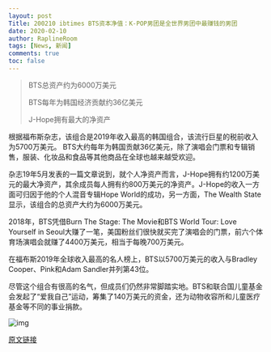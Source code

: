 ```yaml
---
layout: post
Title: 200210 ibtimes BTS资本净值：K-POP男团是全世界男团中最赚钱的男团
date: 2020-02-10
author: RaplineRoom
tags: [News, 新闻]
comments: true
toc: false
---
```


> BTS总资产约为6000万美元
>
> BTS每年为韩国经济贡献约36亿美元
>
> J-Hope拥有最大的净资产

根据福布斯杂志，该组合是2019年收入最高的韩国组合，该流行巨星的税前收入为5700万美元。
BTS大约每年为韩国贡献36亿美元，除了演唱会门票和专辑销售，服装、化妆品和食品等其他商品在全球也越来越受欢迎。

杂志19年5月发表的一篇文章说到，就个人净资产而言，J-Hope拥有约1200万美元的最大净资产，其余成员每人拥有约800万美元的净资产。J-Hope的收入一方面可归因于他的个人混音专辑Hope World的成功，另一方面，The Wealth State显示，该组合的总资产大约为6000万美元。

2018年，BTS凭借Burn The Stage: The Movie和BTS World Tour: Love Yourself in Seoul大赚了一笔，美国粉丝们很快就买完了演唱会的门票，前六个体育场演唱会就赚了4400万美元，相当于每晚700万美元。

在福布斯2019年全球收入最高的名人榜上，BTS以5700万美元的收入与Bradley Cooper、Pink和Adam Sandler并列第43位。

尽管这个组合有很高的名气，但成员们仍然非常脚踏实地。BTS和联合国儿童基金会发起了“爱我自己”运动，筹集了140万美元的资金，还为动物收容所和儿童医疗基金等不同的事业捐款。

![img](https://tva1.sinaimg.cn/large/00831rSTgy1gcku32mjpkj307704tweq.jpg) 

[原文链接](https://www.ibtimes.com/bts-net-worth-k-pop-group-highest-paid-boy-band-world-2919056?amp=1&__twitter_impression=true) 